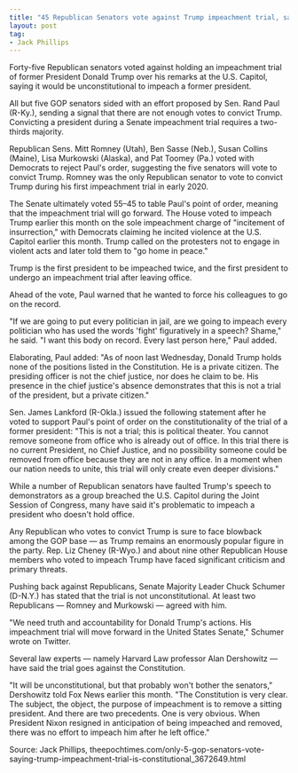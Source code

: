 ```yaml
---
title: "45 Republican Senators vote against Trump impeachment trial, say it's unconstitutional"
layout: post
tag:
- Jack Phillips
---
```


Forty-five Republican senators voted against holding an impeachment trial of former President Donald Trump over his remarks at the U.S. Capitol, saying it would be unconstitutional to impeach a former president.

All but five GOP senators sided with an effort proposed by Sen. Rand Paul (R-Ky.), sending a signal that there are not enough votes to convict Trump. Convicting a president during a Senate impeachment trial requires a two-thirds majority.

Republican Sens. Mitt Romney (Utah), Ben Sasse (Neb.), Susan Collins (Maine), Lisa Murkowski (Alaska), and Pat Toomey (Pa.) voted with Democrats to reject Paul's order, suggesting the five senators will vote to convict Trump. Romney was the only Republican senator to vote to convict Trump during his first impeachment trial in early 2020.

The Senate ultimately voted 55–45 to table Paul's point of order, meaning that the impeachment trial will go forward. The House voted to impeach Trump earlier this month on the sole impeachment charge of "incitement of insurrection," with Democrats claiming he incited violence at the U.S. Capitol earlier this month. Trump called on the protesters not to engage in violent acts and later told them to "go home in peace."

Trump is the first president to be impeached twice, and the first president to undergo an impeachment trial after leaving office.

Ahead of the vote, Paul warned that he wanted to force his colleagues to go on the record.

"If we are going to put every politician in jail, are we going to impeach every politician who has used the words 'fight' figuratively in a speech? Shame," he said. "I want this body on record. Every last person here," Paul added.

Elaborating, Paul added: "As of noon last Wednesday, Donald Trump holds none of the positions listed in the Constitution. He is a private citizen. The presiding officer is not the chief justice, nor does he claim to be. His presence in the chief justice's absence demonstrates that this is not a trial of the president, but a private citizen."

Sen. James Lankford (R-Okla.) issued the following statement after he voted to support Paul's point of order on the constitutionality of the trial of a former president: "This is not a trial; this is political theater. You cannot remove someone from office who is already out of office. In this trial there is no current President, no Chief Justice, and no possibility someone could be removed from office because they are not in any office. In a moment when our nation needs to unite, this trial will only create even deeper divisions."

While a number of Republican senators have faulted Trump's speech to demonstrators as a group breached the U.S. Capitol during the Joint Session of Congress, many have said it's problematic to impeach a president who doesn't hold office.

Any Republican who votes to convict Trump is sure to face blowback among the GOP base — as Trump remains an enormously popular figure in the party. Rep. Liz Cheney (R-Wyo.) and about nine other Republican House members who voted to impeach Trump have faced significant criticism and primary threats.

Pushing back against Republicans, Senate Majority Leader Chuck Schumer (D-N.Y.) has stated that the trial is not unconstitutional. At least two Republicans — Romney and Murkowski — agreed with him.

"We need truth and accountability for Donald Trump's actions. His impeachment trial will move forward in the United States Senate," Schumer wrote on Twitter.

Several law experts — namely Harvard Law professor Alan Dershowitz — have said the trial goes against the Constitution.

"It will be unconstitutional, but that probably won't bother the senators," Dershowitz told Fox News earlier this month. "The Constitution is very clear. The subject, the object, the purpose of impeachment is to remove a sitting president. And there are two precedents. One is very obvious. When President Nixon resigned in anticipation of being impeached and removed, there was no effort to impeach him after he left office."

Source: Jack Phillips, theepochtimes.com/only-5-gop-senators-vote-saying-trump-impeachment-trial-is-constitutional\_3672649.html
